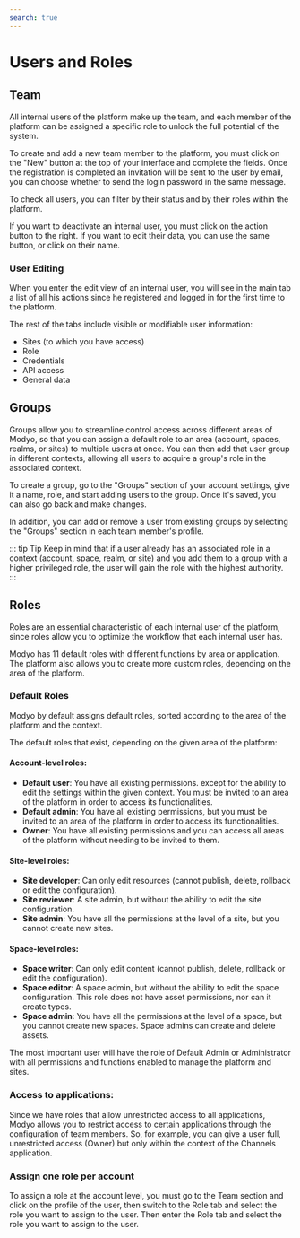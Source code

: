 ```yaml
---
search: true
---
```


# Users and Roles

## Team

All internal users of the platform make up the team, and each member of the platform can be assigned a specific role to unlock the full potential of the system.

To create and add a new team member to the platform, you must click on the "New" button at the top of your interface and complete the fields. Once the registration is completed an invitation will be sent to the user by email, you can choose whether to send the login password in the same message.

To check all users, you can filter by their status and by their roles within the platform.

If you want to deactivate an internal user, you must click on the action button to the right. If you want to edit their data, you can use the same button, or click on their name.

### User Editing

When you enter the edit view of an internal user, you will see in the main tab a list of all his actions since he registered and logged in for the first time to the platform.

The rest of the tabs include visible or modifiable user information:

- Sites (to which you have access)
- Role
- Credentials
- API access
- General data

## Groups

Groups allow you to streamline control access across different areas of Modyo, so that you can assign a default role to an area (account, spaces, realms, or sites) to multiple users at once. You can then add that user group in different contexts, allowing all users to acquire a group's role in the associated context.

To create a group, go to the "Groups" section of your account settings, give it a name, role, and start adding users to the group. Once it's saved, you can also go back and make changes.

In addition, you can add or remove a user from existing groups by selecting the "Groups" section in each team member's profile.

::: tip
Tip Keep in mind that if a user already has an associated role in a context (account, space, realm, or site) and you add them to a group with a higher privileged role, the user will gain the role with the highest authority.
:::

## Roles

Roles are an essential characteristic of each internal user of the platform, since roles allow you to optimize the workflow that each internal user has.

Modyo has 11 default roles with different functions by area or application. The platform also allows you to create more custom roles, depending on the area of the platform.

### Default Roles

Modyo by default assigns default roles, sorted according to the area of the platform and the context.

The default roles that exist, depending on the given area of the platform:

#### Account-level roles:

- **Default user**: You have all existing permissions. except for the ability to edit the settings within the given context. You must be invited to an area of the platform in order to access its functionalities.
- **Default admin**: You have all existing permissions, but you must be invited to an area of the platform in order to access its functionalities.
- **Owner**: You have all existing permissions and you can access all areas of the platform without needing to be invited to them.

#### Site-level roles:

- **Site developer**: Can only edit resources (cannot publish, delete, rollback or edit the configuration).
- **Site reviewer**: A site admin, but without the ability to edit the site configuration.
- **Site admin**: You have all the permissions at the level of a site, but you cannot create new sites.

#### Space-level roles:

- **Space writer**: Can only edit content (cannot publish, delete, rollback or edit the configuration).
- **Space editor**: A space admin, but without the ability to edit the space configuration. This role does not have asset permissions, nor can it create types.
- **Space admin**: You have all the permissions at the level of a space, but you cannot create new spaces. Space admins can create and delete assets.

The most important user will have the role of Default Admin or Administrator with all permissions and functions enabled to manage the platform and sites.

### Access to applications:
Since we have roles that allow unrestricted access to all applications, Modyo allows you to restrict access to certain applications through the configuration of team members. So, for example, you can give a user full, unrestricted access (Owner) but only within the context of the Channels application.

### Assign one role per account

To assign a role at the account level, you must go to the Team section and click on the profile of the user, then switch to the Role tab and select the role you want to assign to the user. Then enter the Role tab and select the role you want to assign to the user.
